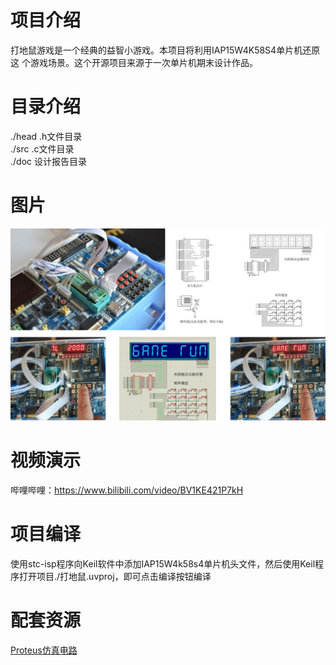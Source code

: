 # 项目介绍
打地鼠游戏是一个经典的益智小游戏。本项目将利用IAP15W4K58S4单片机还原这
个游戏场景。这个开源项目来源于一次单片机期末设计作品。

# 目录介绍
./head .h文件目录  
./src .c文件目录  
./doc 设计报告目录

# 图片
![几张关于这个项目的图片](./pic/pic1.jpg)

# 视频演示
哔哩哔哩：https://www.bilibili.com/video/BV1KE421P7kH

# 项目编译
使用stc-isp程序向Keil软件中添加IAP15W4k58s4单片机头文件，然后使用Keil程序打开项目./打地鼠.uvproj，即可点击编译按钮编译  

# 配套资源
[Proteus仿真电路](https://github.com/heyManNice/IAP15W4K58S4_Whack_a_mole_Proteus8)
